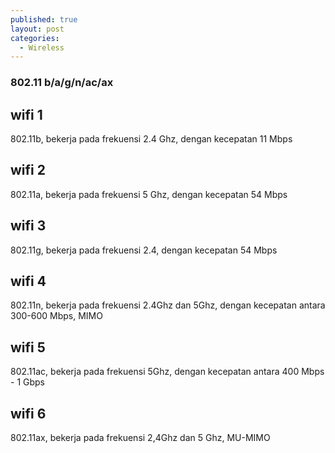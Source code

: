 ```yaml
---
published: true
layout: post
categories:
  - Wireless
---
```

### 802.11 b/a/g/n/ac/ax

## wifi 1
802.11b, bekerja pada frekuensi 2.4 Ghz, dengan kecepatan 11 Mbps

## wifi 2
802.11a, bekerja pada frekuensi 5 Ghz, dengan kecepatan 54 Mbps

## wifi 3
802.11g, bekerja pada frekuensi 2.4, dengan kecepatan 54 Mbps

## wifi 4
802.11n, bekerja pada frekuensi 2.4Ghz dan 5Ghz, dengan kecepatan antara 300-600 Mbps, MIMO

## wifi 5
802.11ac, bekerja pada frekuensi 5Ghz, dengan kecepatan antara 400 Mbps - 1 Gbps

## wifi 6
802.11ax, bekerja pada frekuensi 2,4Ghz dan 5 Ghz, MU-MIMO
